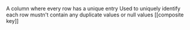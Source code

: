 A column where every row has a unique entry
Used to uniquely identify each row
mustn't contain any duplicate values or null values
[[composite key]]